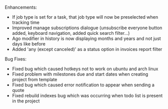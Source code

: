 Enhancements:

* If job type is set for a task, that job type will now be preselected when tracking time
* Improved manage subscriptions dialogue (unsubscribe everyone button added, keyboard navigation, added quick search filter...)
* Ago modifier in history is now displaying months and years and not just days like before
* Added 'any (except canceled)' as a status option in invoices report filter

Bug Fixes:

* Fixed bug which caused hotkeys not to work on ubuntu and arch linux
* Fixed problem with milestones due and start dates when creating project from template
* Fixed bug which caused error notification to appear when sending a quote
* Fixed rebuild indexes bug which was occurring when todo list is present in the project